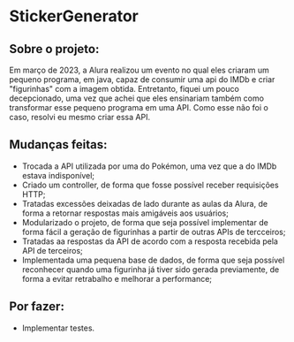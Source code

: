 # StickerGenerator

## Sobre o projeto:
Em março de 2023, a Alura realizou um evento no qual eles criaram um pequeno programa, em java, capaz de consumir uma api do IMDb e criar "figurinhas" com a imagem obtida.
Entretanto, fiquei um pouco decepcionado, uma vez que achei que eles ensinariam também como transformar esse pequeno programa em uma API.
Como esse não foi o caso, resolvi eu mesmo criar essa API.

## Mudanças feitas:
* Trocada a API utilizada por uma do Pokémon, uma vez que a do IMDb estava indisponível;
* Criado um controller, de forma que fosse possível receber requisições HTTP;
* Tratadas excessões deixadas de lado durante as aulas da Alura, de forma a retornar respostas mais amigáveis aos usuários;
* Modularizado o projeto, de forma que seja possível implementar de forma fácil a geração de figurinhas a partir de outras APIs de tercceiros;
* Tratadas aa respostas da API de acordo com a resposta recebida pela API de terceiros;
* Implementada uma pequena base de dados, de forma que seja possível reconhecer quando uma figurinha já tiver sido gerada previamente, de forma a evitar retrabalho e melhorar a performance;

## Por fazer:
* Implementar testes.
